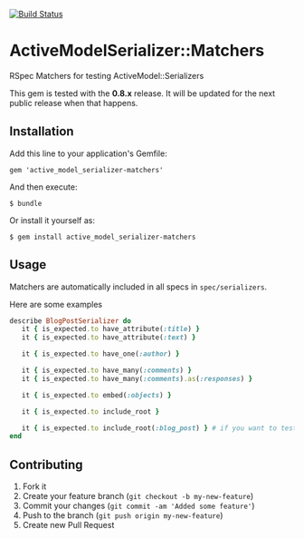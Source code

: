 [![Build Status](https://travis-ci.org/ramontayag/active_model_serializers-matchers.svg)](https://travis-ci.org/ramontayag/active_model_serializers-matchers)

# ActiveModelSerializer::Matchers

RSpec Matchers for testing ActiveModel::Serializers

This gem is tested with the **0.8.x** release. It will be updated for the next public release when that happens.

## Installation

Add this line to your application's Gemfile:

    gem 'active_model_serializer-matchers'

And then execute:

    $ bundle

Or install it yourself as:

    $ gem install active_model_serializer-matchers

## Usage

Matchers are automatically included in all specs in `spec/serializers`.

Here are some examples

```ruby
describe BlogPostSerializer do
   it { is_expected.to have_attribute(:title) }
   it { is_expected.to have_attribute(:text) }

   it { is_expected.to have_one(:author) }

   it { is_expected.to have_many(:comments) }
   it { is_expected.to have_many(:comments).as(:responses) }

   it { is_expected.to embed(:objects) }

   it { is_expected.to include_root }

   it { is_expected.to include_root(:blog_post) } # if you want to test the root is specifically set to a different value
end
```

## Contributing

1. Fork it
2. Create your feature branch (`git checkout -b my-new-feature`)
3. Commit your changes (`git commit -am 'Added some feature'`)
4. Push to the branch (`git push origin my-new-feature`)
5. Create new Pull Request
